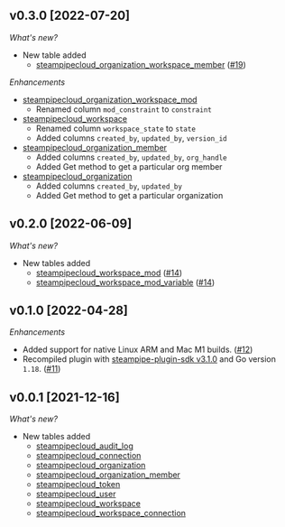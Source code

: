 ## v0.3.0 [2022-07-20]

_What's new?_

- New table added
  - [steampipecloud_organization_workspace_member](https://hub.steampipe.io/plugins/turbot/steampipecloud/tables/steampipecloud_organization_workspace_member) ([#19](https://github.com/turbot/steampipe-plugin-steampipecloud/pull/19))

_Enhancements_

- [steampipecloud_organization_workspace_mod](https://hub.steampipe.io/plugins/turbot/steampipecloud/tables/steampipecloud_workspace_mod)
  - Renamed column `mod_constraint` to `constraint`
- [steampipecloud_workspace](https://hub.steampipe.io/plugins/turbot/steampipecloud/tables/steampipecloud_workspace)
  - Renamed column `workspace_state` to `state`
  - Added columns `created_by`, `updated_by`, `version_id`
- [steampipecloud_organization_member](https://hub.steampipe.io/plugins/turbot/steampipecloud/tables/steampipecloud_organization_member)
  - Added columns `created_by`, `updated_by`, `org_handle`
  - Added Get method to get a particular org member
- [steampipecloud_organization](https://hub.steampipe.io/plugins/turbot/steampipecloud/tables/steampipecloud_organization)
  - Added columns `created_by`, `updated_by`
  - Added Get method to get a particular organization

## v0.2.0 [2022-06-09]

_What's new?_

- New tables added
  - [steampipecloud_workspace_mod](https://hub.steampipe.io/plugins/turbot/steampipecloud/tables/steampipecloud_workspace_mod) ([#14](https://github.com/turbot/steampipe-plugin-steampipecloud/pull/14))
  - [steampipecloud_workspace_mod_variable](https://hub.steampipe.io/plugins/turbot/steampipecloud/tables/steampipecloud_workspace_mod_variable) ([#14](https://github.com/turbot/steampipe-plugin-steampipecloud/pull/14))

## v0.1.0 [2022-04-28]

_Enhancements_

- Added support for native Linux ARM and Mac M1 builds. ([#12](https://github.com/turbot/steampipe-plugin-steampipecloud/pull/12))
- Recompiled plugin with [steampipe-plugin-sdk v3.1.0](https://github.com/turbot/steampipe-plugin-sdk/blob/main/CHANGELOG.md#v310--2022-03-30) and Go version `1.18`. ([#11](https://github.com/turbot/steampipe-plugin-steampipecloud/pull/11))

## v0.0.1 [2021-12-16]

_What's new?_

- New tables added
  - [steampipecloud_audit_log](https://hub.steampipe.io/plugins/turbot/steampipecloud/tables/steampipecloud_audit_log)
  - [steampipecloud_connection](https://hub.steampipe.io/plugins/turbot/steampipecloud/tables/steampipecloud_connection)
  - [steampipecloud_organization](https://hub.steampipe.io/plugins/turbot/steampipecloud/tables/steampipecloud_organization)
  - [steampipecloud_organization_member](https://hub.steampipe.io/plugins/turbot/steampipecloud/tables/steampipecloud_organization_member)
  - [steampipecloud_token](https://hub.steampipe.io/plugins/turbot/steampipecloud/tables/steampipecloud_token)
  - [steampipecloud_user](https://hub.steampipe.io/plugins/turbot/steampipecloud/tables/steampipecloud_user)
  - [steampipecloud_workspace](https://hub.steampipe.io/plugins/turbot/steampipecloud/tables/steampipecloud_workspace)
  - [steampipecloud_workspace_connection](https://hub.steampipe.io/plugins/turbot/steampipecloud/tables/steampipecloud_connection)
